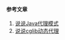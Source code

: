 #### 参考文章

1. [说说Java代理模式](http://www.jianshu.com/p/a1d094fc6c00)
2. [说说cglib动态代理](http://www.jianshu.com/p/13aa63e1ac95)